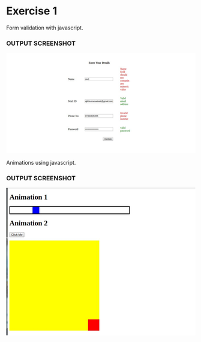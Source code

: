 # Exercise 1

Form validation with javascript.

### OUTPUT SCREENSHOT
 ![Alt text](jsformvalidation.jpg?raw=true "OUTPUT")

Animations using javascript.

### OUTPUT SCREENSHOT
 ![Alt text](javani.jpg?raw=true "OUTPUT")

